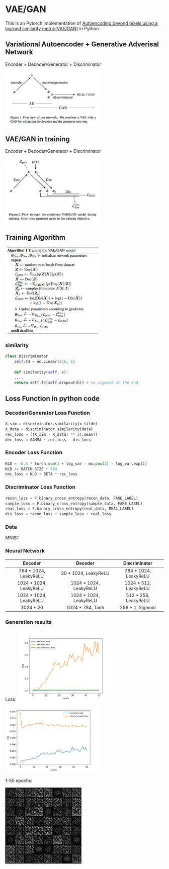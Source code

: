 # VAE/GAN

This is an Pytorch implementation of [Autoencoding beyond pixels using a learned similarity metric(VAE/GAN)](https://arxiv.org/abs/1512.09300) in Python.

## Variational Autoencoder + Generative Adverisal Network

Encoder + Decoder/Generator + Discriminator

<img src="https://github.com/edchengg/VAE_GAN/blob/master/imgs/vaegan.png" width="300">

## VAE/GAN in training

Encoder + Decoder/Generator + Discriminator

<img src="https://github.com/edchengg/VAE_GAN/blob/master/imgs/vaegant.png" width="300">

## Training Algorithm

<img src="https://github.com/edchengg/VAE_GAN/blob/master/imgs/algo.png" width="300">

### similarity

```python
class Discriminator
	self.f4 = nn.Linear(256, 1)

	def similarity(self, x):
	....
	return self.f4(self.dropout(h)) # no sigmoid at the end
```

## Loss Function in python code

### Decoder/Generator Loss Function
```python
X_sim = discriminator.similarity(x_tilde)
X_data = discriminator.similarity(data)
rec_loss = ((X_sim - X_data) ** 2).mean()
dec_loss = GAMMA * rec_loss - dis_loss
```

### Encoder Loss Function
```python
KLD = -0.5 * torch.sum(1 + log_var - mu.pow(2) - log_var.exp())
KLD /= BATCH_SIZE * 784
enc_loss = KLD + BETA * rec_loss
```

### Discriminator Loss Function
```python
recon_loss = F.binary_cross_entropy(recon_data, FAKE_LABEL)
sample_loss = F.binary_cross_entropy(sample_data, FAKE_LABEL)
real_loss = F.binary_cross_entropy(real_data, REAL_LABEL)
dis_loss = recon_loss + sample_loss + real_loss
```

### Data
MNIST

### Neural Network

| Encoder       | Decoder          | Discriminator  |
| :-------------: |:-------------:| :-----:|
| 784 * 1024, LeakyReLU | 20 * 1024, LeakyReLU | 784 * 1024, LeakyReLU  |
| 1024 * 1024, LeakyReLU | 1024 * 1024, LeakyReLU | 1024 * 512, LeakyReLU  |
| 1024 * 1024, LeakyReLU | 1024 * 1024, LeakyReLU | 512 * 256, LeakyReLU |
| 1024 * 20 | 1024 * 784, Tanh | 256 * 1, Sigmoid |

### Generation results
Loss:
<img src="https://github.com/edchengg/VAE_GAN/blob/master/imgs/Figure_1.png" width="300">
<img src="https://github.com/edchengg/VAE_GAN/blob/master/imgs/Figure_2.png" width="300">

1-50 epochs:

![Alt Text](https://github.com/edchengg/VAE_GAN/blob/master/imgs/result.gif)